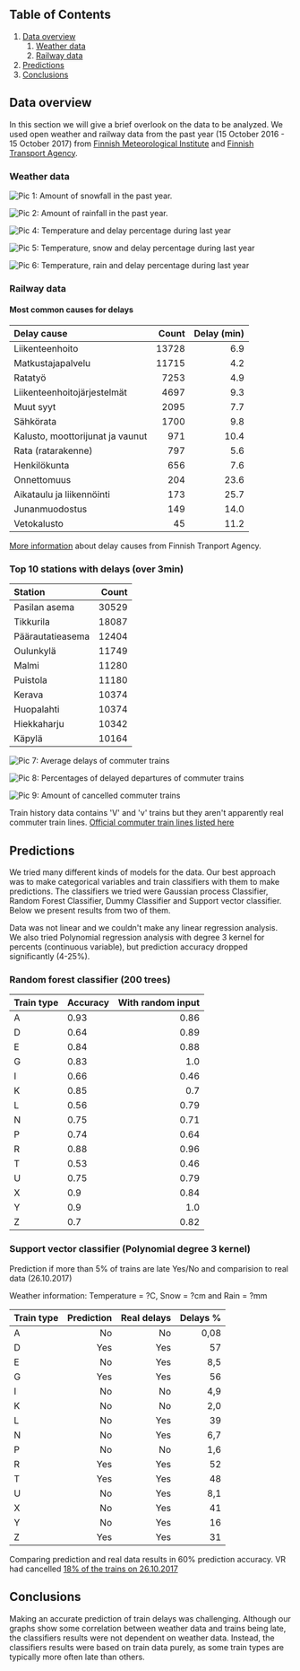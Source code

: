 
## Table of Contents
1. [Data overview](#data-overview)
    1. [Weather data](#weather-data)
    1. [Railway data](#railway-data)
1. [Predictions](#predictions)
1. [Conclusions](#conclusions)

## Data overview

In this section we will give a brief overlook on the data to be analyzed. We used open weather and railway data from the past year (15 October 2016 - 15 October 2017) from [Finnish Meteorological Institute](https://en.ilmatieteenlaitos.fi/open-data) and [Finnish Transport Agency](https://rata.digitraffic.fi).

### Weather data

![Pic 1: Amount of snowfall in the past year.](snow.png "Snow amount")

![Pic 2: Amount of rainfall in the past year.](rrday.png "Rain amount")

![Pic 4:  Temperature and delay percentage during last year](bar-plot-all-trains.png "Air temperature and delays")

![Pic 5:  Temperature, snow and delay percentage during last year](bar-plot-snow.png "Air temperature, snow and delays")

![Pic 6:  Temperature, rain and delay percentage during last year](bar-plot-rain.png "Air temperature, rain and delays")


### Railway data

#### Most common causes for delays

| Delay cause                      | Count | Delay (min)           |
|:---------------------------------|------:|----------------------:|
| Liikenteenhoito                  | 13728 | 6.9                   |
| Matkustajapalvelu                | 11715 | 4.2                   |
| Ratatyö                          | 7253  | 4.9                   |
| Liikenteenhoitojärjestelmät      | 4697  | 9.3                   |
| Muut syyt                        | 2095  | 7.7                   |
| Sähkörata                        | 1700  | 9.8                   |
| Kalusto, moottorijunat ja vaunut | 971   | 10.4                  |
| Rata (ratarakenne)               | 797   | 5.6                   |
| Henkilökunta                     | 656   | 7.6                   |
| Onnettomuus                      | 204   | 23.6                  |
| Aikataulu ja liikennöinti        | 173   | 25.7                  |
| Junanmuodostus                   | 149   | 14.0                  |
| Vetokalusto                      | 45    | 11.2                  |

[More information](https://github.com/finnishtransportagency/metadata/blob/master/csv/delay_codes.csv) about delay causes from Finnish Tranport Agency.

### Top 10 stations with delays (over 3min)

| Station                          | Count |
|:---------------------------------|------:|
| Pasilan asema                    | 30529 |
| Tikkurila                        | 18087 |
| Päärautatieasema                 | 12404 | 
| Oulunkylä                        | 11749 | 
| Malmi                            | 11280 |
| Puistola                         | 11180 |
| Kerava                           | 10374 | 
| Huopalahti                       | 10374 | 
| Hiekkaharju                      | 10342 | 
| Käpylä                           | 10164 | 


![Pic 7:  Average delays of commuter trains](averageDelays.png "Average delays of commuter trains")

![Pic 8:  Percentages of delayed departures of commuter trains](delayedDepartures.png "Percentages of delayed departures of commuter trains")

![Pic 9:  Amount of cancelled commuter trains](amountOfCancelledTrains.png "Amount of cancelled commuter trains")


Train history data contains 'V' and 'v' trains but they aren't apparently real commuter train lines. [Official commuter train lines listed here](https://aikataulut.reittiopas.fi/linjat/fi/train.html)


## Predictions

We tried many different kinds of models for the data. Our best approach was to make categorical variables and train classifiers with them to make predictions. The classifiers we tried were Gaussian process Classifier, Random Forest Classifier, Dummy Classifier and Support vector classifier. Below we present results from two of them.

Data was not linear and we couldn't make any linear regression analysis. We also tried Polynomial regression analysis with degree 3 kernel for percents (continuous variable), but prediction accuracy dropped significantly (4-25%).


### Random forest classifier (200 trees)

| Train type                       | Accuracy | With random input|
|:---------------------------------|---------|------------------:|
|A                                 |0.93| 0.86|
|D                                 |0.64|0.89|
|E                                 |0.84|0.88|
|G                                 |0.83|1.0|
|I                                 |0.66|0.46|
|K                                 |0.85|0.7|
|L                                 |0.56|0.79|
|N                                 |0.75|0.71|
|P                                 |0.74|0.64|
|R                                 |0.88|0.96|
|T                                 |0.53|0.46|
|U                                 |0.75|0.79|
|X                                 |0.9|0.84|
|Y                                 |0.9|1.0|
|Z                                 |0.7|0.82|


### Support vector classifier (Polynomial degree 3 kernel)

Prediction if more than 5% of trains are late Yes/No and comparision to real data (26.10.2017)

Weather information: Temperature = ?C, Snow = ?cm and Rain = ?mm 

| Train type                  | Prediction | Real delays | Delays %
|:---------------------------------|------:|-----:|-----:|
| A                                | No    | No   | 0,08 |
| D                                | Yes   | Yes  | 57   |
| E                                | No    | Yes  | 8,5  |
| G                                | Yes   | Yes  | 56   |
| I                                | No    | No   | 4,9  |
| K                                | No    | No   | 2,0  |
| L                                | No    | Yes  | 39   |
| N                                | No    | Yes  | 6,7  |
| P                                | No    | No   | 1,6  |
| R                                | Yes   | Yes  | 52   |
| T                                | Yes   | Yes  | 48   |
| U                                | No    | Yes  | 8,1  |
| X                                | No    | Yes  | 41   |
| Y                                | No    | Yes  | 16   |
| Z                                | Yes   | Yes  | 31   |

Comparing prediction and real data results in 60% prediction accuracy.
VR had cancelled [18% of the trains on 26.10.2017](https://www.hsl.fi/en/traffic-bulletins/2017/commuter-trains-resume-normal-service-8pm-thursday-evening-normal-service) 



## Conclusions

Making an accurate prediction of train delays was challenging. Although our graphs show some correlation between weather data and trains being late, the classifiers results were not dependent on weather data. Instead, the classifiers results were based on train data purely, as some train types are typically more often late than others.
